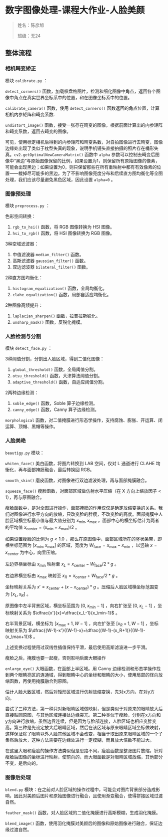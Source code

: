 # 数字图像处理-课程大作业-人脸美颜

> 姓名：陈彦旭
>
> 班级：无24

## 整体流程

### 相机畸变矫正

模块 `calibrate.py` ：

`detect_corners()` 函数，加载棋盘格图片，检测和细化图像中角点，返回各个图像中角点在真实世界坐标系中的位置，和在图像坐标系中的位置。

`calibrate_camera()` 函数，使用 `detect_corners()` 函数返回的角点位置，计算相机内参矩阵和畸变系数.

`undistort_image()` 函数，接受一张存在畸变的图像，根据前面计算出的内参矩阵和畸变系数，返回去畸变的图像。

可见，使用标定相机后得到的内参矩阵和畸变系数，对自拍图像进行去畸变，图像边缘处出现了类似于枕型失真的现象，说明手机镜头直接拍摄的照片存在桶形失真。`cv2.getOptimalNewCameraMatrix()` 函数中 `alpha` 参数可以控制去畸变后图像中“黑边”与原始图像保留的比例，如果设置为1，则保留所有原始图像的像素，可能会出现黑边；如果设置为0，则只保留那些在所有重映射中都有有效像素的位置——裁掉尽可能多的黑边。为了不影响图像亮度分布和后续直方图均衡化等全图处理，我们应该尽量避免黑色区域，因此设置 `alpha=0` 。

### 图像预处理

模块 `preprocess.py` ：

色彩空间转换：

1. `rgb_to_hsi()` 函数，将 RGB 图像转换为 HSI 图像。
2. `hsi_to_rgb()` 函数，将 HSI 图像转换为 RGB 图像。

3种空域滤波器：

1. 中值滤波器 `median_filter()` 函数。
2. 高斯滤波器 `gaussian_filter()` 函数。
3. 双边滤波器 `bilateral_filter()` 函数。

2种直方图均衡化：

1. `histogram_equalization()` 函数，全局均衡化。
2. `clahe_equalization()` 函数，局部自适应均衡化。

2种图像高频提升：

1. `laplacian_sharpen()` 函数，拉普拉斯锐化。
2. `unsharp_mask()` 函数，反锐化掩模。

### 人脸检测与分割

模块 `detect_face.py` ：

3种阈值分割，分割出人脸区域，得到二值化图像：

1. `global_threshold()` 函数，全局阈值分割。
2. `otsu_threshold()` 函数，大津算法阈值分割。
3. `adaptive_threshold()` 函数，自适应阈值分割。

2两种边缘检测：

1. `soble_edge()` 函数，Soble 算子边缘检测。
2. `canny_edge()` 函数，Canny 算子边缘检测。

`morphological` 函数，对二值掩膜进行形态学操作，支持腐蚀、膨胀、开运算、闭运算、顶帽、黑帽等操作。

### 人脸美艳

`beautigy.py` 模块：

`whiten_face()` 美白函数，将图片转换到 LAB 空间，仅对 L 通道进行 CLAHE 均衡化，再与面部掩膜融合，最后转换回 RGB。

`smooth_skin()` 磨皮函数，对图像进行双边滤波处理，再与面部掩膜融合。

`squeeze_face()` 瘦脸函数，对面部区域做仿射水平压缩（在 X 方向上缩放因子 < 1），再与原图融合。

瘦脸函数中，是对全图进行操作，面部掩膜的作用仅仅是确定放缩变换的关系。我们对图像进行水平方向的放缩，只改变脸的胖瘦，不改变脸的高度。面部掩膜中人脸区域横坐标最小值与最大值分别为 $x_\min, x_\max$ ，面部中心的横坐标估计为两者的平均值 $x_{\text{center}}=(x_\min+x_\max)/2$ 。

如果设置瘦脸的比例为 $g < 1.0$ ，那么在原图像中，面部区域所在的竖状条带，即横坐标范围为 $[x_\min, x_\max]$ 的区域，宽度为 $W_{\text{face}} = x_\max - x_\min$ ，以竖轴 $x = x_{\text{center}}$ 为中心，向里压缩。

左边界横坐标由 $x_\min$ 映射至 $x_L=x_{\text{center}}-W_{\text{face}}/2*g$ 。

右边界横坐标由 $x_\max$ 映射至 $x_R=x_{\text{center}}+W_{\text{face}}/2*g$ 。

坐标映射关系为 $x'=x_{\text{center}}+(x-x_{\text{center}})*g$ 。压缩后人脸区域横坐标范围变为 $[x_L,x_R]$ 。

原图像中左半背景区域，横坐标范围为 $[0,x_\min-1]$ ，向右扩张至 $[0,x_L-1]$ ，坐标映射关系为 $\dfrac{x'}{x}=\dfrac{x_L-1}{x_\min-1}$ 。

右半背景区域，横坐标为 $[x_\max+1,W-1]$ ，向左扩张至 $[x_R+1,W-1]$ ，坐标映射关系为 $\dfrac{(W-1)-x'}{(W-1)-x}=\dfrac{(W-1)-(x_R+1)}{(W-1)-(x_\max+1)}$ 。

上述变换过程使用过双线性插值保持平滑，最后使用高斯滤波进一步平滑。

瘦脸之后，掩膜也要一起瘦，否则影响后面大眼操作

`enlarge_eye()` 大眼函数，在面部上半区域。用 Canny 边缘检测和形态学操作找到两个眼睛亮区的连通域，得到眼睛中心的坐标和眼睛的大小，使用局部的径向放缩函数，再使用掩膜融合到原图。

估计人脸大致区域，然后对矩形区域进行仿射放缩变换，先对x方向，在对y方向。

尝试了三种方法，第一种只对新眼睛区域做映射，但是类似于对原来的眼睛放大后直接贴回原图，与其他区域连接处边缘突兀。第二种类似于瘦脸，分别在x方向和y方向进行放缩，虽然边界连续，但是因为与脸部连接，人脸区域也相应变胖变高。第三种是先设定放大后眼睛区域，然后在该区域与原来眼睛区域坐标做映射，这样保证除了眼睛以外人脸其他区域不会改变，相当于取出原来眼睛区域的一个子集然后放大，这种方法需要在边缘处进行一定模糊，而且放大倍数不能过大。

在这里大眼和瘦脸的操作方法类似但是思路不同，瘦脸函数是整张图片放缩，针对瘦脸后图像的坐标进行映射，使前向的，而大眼函数是对眼睛区域放缩，其他部分不变，是后向的。

### 图像后处理

`blend.py` 模块：在之前对人脸区域的操作过程中，可能会对图片背景部分造成影响，因此对美颜后图片和原始图像进行融合，且使用渐变融合，使得拼接区域过渡自然。

`feather_mask()` 函数，对人脸区域的二值化掩膜进行高斯模糊，生成羽化掩膜。

`blend_image()` 函数，使用羽化掩膜对美颜后的图像和原始图像进行融合，保证边缘过渡自然。
